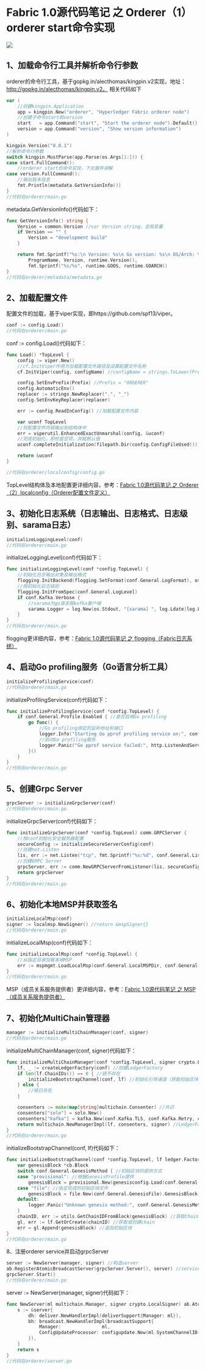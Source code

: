 # Fabric 1.0源代码笔记 之 Orderer（1）orderer start命令实现

![](orderer_start.png)

## 1、加载命令行工具并解析命令行参数

orderer的命令行工具，基于gopkg.in/alecthomas/kingpin.v2实现，地址：http://gopkg.in/alecthomas/kingpin.v2。
相关代码如下

```go
var (
	//创建kingpin.Application
	app = kingpin.New("orderer", "Hyperledger Fabric orderer node")
	//创建子命令start和version
	start   = app.Command("start", "Start the orderer node").Default()
	version = app.Command("version", "Show version information")
)

kingpin.Version("0.0.1")
//解析命令行参数
switch kingpin.MustParse(app.Parse(os.Args[1:])) {
case start.FullCommand():
	//orderer start的命令实现，下文展开讲解
case version.FullCommand():
	//输出版本信息
	fmt.Println(metadata.GetVersionInfo())
}
//代码在orderer/main.go
```

metadata.GetVersionInfo()代码如下：

```go
func GetVersionInfo() string {
	Version = common.Version //var Version string，全局变量
	if Version == "" {
		Version = "development build"
	}

	return fmt.Sprintf("%s:\n Version: %s\n Go version: %s\n OS/Arch: %s",
		ProgramName, Version, runtime.Version(),
		fmt.Sprintf("%s/%s", runtime.GOOS, runtime.GOARCH))
}
//代码在orderer/metadata/metadata.go
```

## 2、加载配置文件

配置文件的加载，基于viper实现，即https://github.com/spf13/viper。

```go
conf := config.Load()
//代码在orderer/main.go
```

conf := config.Load()代码如下：

```go
func Load() *TopLevel {
	config := viper.New()
	//cf.InitViper作用为加载配置文件路径及设置配置文件名称
	cf.InitViper(config, configName) //configName = strings.ToLower(Prefix)，其中Prefix = "ORDERER"

	config.SetEnvPrefix(Prefix) //Prefix = "ORDERER"
	config.AutomaticEnv()
	replacer := strings.NewReplacer(".", "_")
	config.SetEnvKeyReplacer(replacer)

	err := config.ReadInConfig() //加载配置文件内容

	var uconf TopLevel
	//将配置文件内容输出到结构体中
	err = viperutil.EnhancedExactUnmarshal(config, &uconf)
	//完成初始化，即检查空项，并赋默认值
	uconf.completeInitialization(filepath.Dir(config.ConfigFileUsed()))

	return &uconf
}

//代码在orderer/localconfig/config.go
```

TopLevel结构体及本地配置更详细内容，参考：[Fabric 1.0源代码笔记 之 Orderer（2）localconfig（Orderer配置文件定义）](localconfig.md)

## 3、初始化日志系统（日志输出、日志格式、日志级别、sarama日志）

```go
initializeLoggingLevel(conf)
//代码在orderer/main.go
```

initializeLoggingLevel(conf)代码如下：

```go
func initializeLoggingLevel(conf *config.TopLevel) {
	//初始化日志输出对象及输出格式
	flogging.InitBackend(flogging.SetFormat(conf.General.LogFormat), os.Stderr)
	//按初始化日志级别
	flogging.InitFromSpec(conf.General.LogLevel)
	if conf.Kafka.Verbose {
		//sarama为go语言版kafka客户端
		sarama.Logger = log.New(os.Stdout, "[sarama] ", log.Ldate|log.Lmicroseconds|log.Lshortfile)
	}
}
//代码在orderer/main.go
```

flogging更详细内容，参考：[Fabric 1.0源代码笔记 之 flogging（Fabric日志系统）](../flogging/README.md)

## 4、启动Go profiling服务（Go语言分析工具）

```go
initializeProfilingService(conf)
//代码在orderer/main.go
```

initializeProfilingService(conf)代码如下：

```go
func initializeProfilingService(conf *config.TopLevel) {
	if conf.General.Profile.Enabled { //是否启用Go profiling
		go func() {
			//Go profiling绑定的监听地址和端口
			logger.Info("Starting Go pprof profiling service on:", conf.General.Profile.Address)
			//启动Go profiling服务
			logger.Panic("Go pprof service failed:", http.ListenAndServe(conf.General.Profile.Address, nil))
		}()
	}
}
//代码在orderer/main.go
```

## 5、创建Grpc Server

```go
grpcServer := initializeGrpcServer(conf)
//代码在orderer/main.go
```

initializeGrpcServer(conf)代码如下：

```go
func initializeGrpcServer(conf *config.TopLevel) comm.GRPCServer {
	//按conf初始化安全服务器配置
	secureConfig := initializeSecureServerConfig(conf)
	//创建net.Listen
	lis, err := net.Listen("tcp", fmt.Sprintf("%s:%d", conf.General.ListenAddress, conf.General.ListenPort))
	//创建GRPC Server
	grpcServer, err := comm.NewGRPCServerFromListener(lis, secureConfig)
	return grpcServer
}
//代码在orderer/main.go
```

## 6、初始化本地MSP并获取签名

```go
initializeLocalMsp(conf)
signer := localmsp.NewSigner() //return &mspSigner{}
//代码在orderer/main.go
```

initializeLocalMsp(conf)代码如下：

```go
func initializeLocalMsp(conf *config.TopLevel) {
	//从指定目录加载本地MSP
	err := mspmgmt.LoadLocalMsp(conf.General.LocalMSPDir, conf.General.BCCSP, conf.General.LocalMSPID)
}
//代码在orderer/main.go
```

MSP（成员关系服务提供者）更详细内容，参考：[Fabric 1.0源代码笔记 之 MSP（成员关系服务提供者）](../msp/README.md)

## 7、初始化MultiChain管理器

```go
manager := initializeMultiChainManager(conf, signer)
//代码在orderer/main.go
```

initializeMultiChainManager(conf, signer)代码如下：

```go
func initializeMultiChainManager(conf *config.TopLevel, signer crypto.LocalSigner) multichain.Manager {
	lf, _ := createLedgerFactory(conf) //创建LedgerFactory
	if len(lf.ChainIDs()) == 0 { //链不存在
		initializeBootstrapChannel(conf, lf) //初始化引导通道（获取初始区块、创建链、添加初始区块）
	} else {
		//链已存在
	}

	consenters := make(map[string]multichain.Consenter) //共识
	consenters["solo"] = solo.New()
	consenters["kafka"] = kafka.New(conf.Kafka.TLS, conf.Kafka.Retry, conf.Kafka.Version)
	return multichain.NewManagerImpl(lf, consenters, signer) //LedgerFactory、Consenter、签名
}
//代码在orderer/main.go
```

initializeBootstrapChannel(conf, lf)代码如下：

```go
func initializeBootstrapChannel(conf *config.TopLevel, lf ledger.Factory) {
	var genesisBlock *cb.Block
	switch conf.General.GenesisMethod { //初始区块的提供方式
	case "provisional": //根据GenesisProfile提供
		genesisBlock = provisional.New(genesisconfig.Load(conf.General.GenesisProfile)).GenesisBlock()
	case "file": //指定现成的初始区块文件
		genesisBlock = file.New(conf.General.GenesisFile).GenesisBlock()
	default:
		logger.Panic("Unknown genesis method:", conf.General.GenesisMethod)
	}
	chainID, err := utils.GetChainIDFromBlock(genesisBlock) //获取ChainID
	gl, err := lf.GetOrCreate(chainID) //获取或创建chain
	err = gl.Append(genesisBlock) //追加初始区块
}
//代码在orderer/main.go
```

8、注册orderer service并启动grpcServer

```go
server := NewServer(manager, signer) //构造server
ab.RegisterAtomicBroadcastServer(grpcServer.Server(), server) //service注册到grpcServer
grpcServer.Start()
//代码在orderer/main.go
```

server := NewServer(manager, signer)代码如下：

```go
func NewServer(ml multichain.Manager, signer crypto.LocalSigner) ab.AtomicBroadcastServer {
	s := &server{
		dh: deliver.NewHandlerImpl(deliverSupport{Manager: ml}),
		bh: broadcast.NewHandlerImpl(broadcastSupport{
			Manager:               ml,
			ConfigUpdateProcessor: configupdate.New(ml.SystemChannelID(), configUpdateSupport{Manager: ml}, signer),
		}),
	}
	return s
}
//代码在orderer/server.go
```
